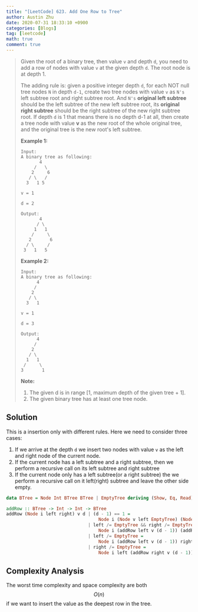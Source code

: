 ```yaml
---
title: "[LeetCode] 623. Add One Row to Tree"
author: Austin Zhu
date: 2020-07-31 18:33:10 +0900
categories: [Blogs]
tag: [leetcode]
math: true
comment: true
---
```


> Given the root of a binary tree, then value `v` and depth `d`, you need to add a row of nodes with value `v` at the given depth `d`. The root node is at depth 1.
>
> The adding rule is: given a positive integer depth `d`, for each NOT null tree nodes `N` in depth `d-1`, create two tree nodes with value `v` as `N's` left subtree root and right subtree root. And `N's` **original left subtree** should be the left subtree of the new left subtree root, its **original right subtree** should be the right subtree of the new right subtree root. If depth `d` is 1 that means there is no depth d-1 at all, then create a tree node with value **v** as the new root of the whole original tree, and the original tree is the new root's left subtree.
>
> **Example 1:**
>
> ```
> Input: 
> A binary tree as following:
>        4
>      /   \
>     2     6
>    / \   / 
>   3   1 5   
> 
> v = 1
> 
> d = 2
> 
> Output: 
>        4
>       / \
>      1   1
>     /     \
>    2       6
>   / \     / 
>  3   1   5   
> ```
>
> 
>
> **Example 2:**
>
> ```
> Input: 
> A binary tree as following:
>       4
>      /   
>     2    
>    / \   
>   3   1    
> 
> v = 1
> 
> d = 3
> 
> Output: 
>       4
>      /   
>     2
>    / \    
>   1   1
>  /     \  
> 3       1
> ```
>
> 
>
> **Note:**
>
> 1. The given d is in range [1, maximum depth of the given tree + 1].
> 2. The given binary tree has at least one tree node.

## Solution

This is a insertion only with different rules. Here we need to consider three cases:

1. If we arrive at the depth `d` we insert two nodes with value `v` as the left and right node of the current node.
2. If the current node has a left subtree and a right subtree, then we perform a recursive call on its left subtree and right subtree
3. If the current node only has a left subtree(or a right subtree) the we perform a recursive call on it left(right) subtree and leave the other side empty.

```haskell
data BTree = Node Int BTree BTree | EmptyTree deriving (Show, Eq, Read)

addRow :: BTree -> Int -> Int -> BTree
addRow (Node i left right) v d | (d - 1) == 1 =
                                   Node i (Node v left EmptyTree) (Node v EmptyTree right)
                               | left /= EmptyTree && right /= EmptyTree =
                                   Node i (addRow left v (d - 1)) (addRow right v (d-1))
                               | left /= EmptyTree =
                                   Node i (addRow left v (d - 1)) right
                               | right /= EmptyTree =
                                   Node i left (addRow right v (d - 1))
```

## Complexity Analysis

The worst time complexity and space complexity are both $$O(n)$$ if we want to insert the value as the deepest row in the tree.
